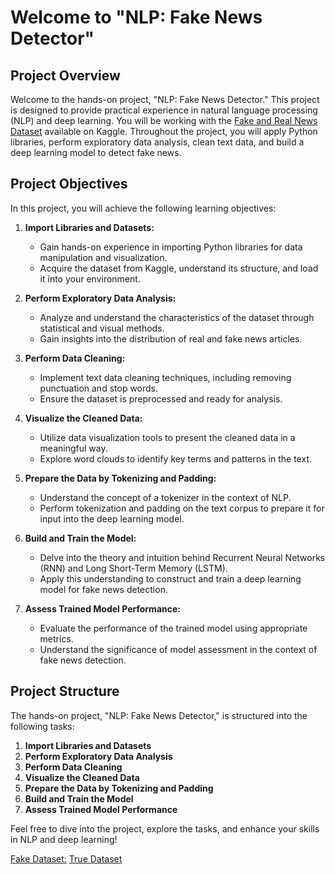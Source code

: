 # Welcome to "NLP: Fake News Detector"

## Project Overview
Welcome to the hands-on project, "NLP: Fake News Detector." This project is designed to provide practical experience in natural language processing (NLP) and deep learning. You will be working with the [Fake and Real News Dataset](https://www.kaggle.com/clmentbisaillon/fake-and-real-news-dataset) available on Kaggle. Throughout the project, you will apply Python libraries, perform exploratory data analysis, clean text data, and build a deep learning model to detect fake news.

## Project Objectives
In this project, you will achieve the following learning objectives:

1. **Import Libraries and Datasets:**
   - Gain hands-on experience in importing Python libraries for data manipulation and visualization.
   - Acquire the dataset from Kaggle, understand its structure, and load it into your environment.

2. **Perform Exploratory Data Analysis:**
   - Analyze and understand the characteristics of the dataset through statistical and visual methods.
   - Gain insights into the distribution of real and fake news articles.

3. **Perform Data Cleaning:**
   - Implement text data cleaning techniques, including removing punctuation and stop words.
   - Ensure the dataset is preprocessed and ready for analysis.

4. **Visualize the Cleaned Data:**
   - Utilize data visualization tools to present the cleaned data in a meaningful way.
   - Explore word clouds to identify key terms and patterns in the text.

5. **Prepare the Data by Tokenizing and Padding:**
   - Understand the concept of a tokenizer in the context of NLP.
   - Perform tokenization and padding on the text corpus to prepare it for input into the deep learning model.

6. **Build and Train the Model:**
   - Delve into the theory and intuition behind Recurrent Neural Networks (RNN) and Long Short-Term Memory (LSTM).
   - Apply this understanding to construct and train a deep learning model for fake news detection.

7. **Assess Trained Model Performance:**
   - Evaluate the performance of the trained model using appropriate metrics.
   - Understand the significance of model assessment in the context of fake news detection.

## Project Structure
The hands-on project, "NLP: Fake News Detector," is structured into the following tasks:

1. **Import Libraries and Datasets**
2. **Perform Exploratory Data Analysis**
3. **Perform Data Cleaning**
4. **Visualize the Cleaned Data**
5. **Prepare the Data by Tokenizing and Padding**
6. **Build and Train the Model**
7. **Assess Trained Model Performance**


Feel free to dive into the project, explore the tasks, and enhance your skills in NLP and deep learning!

[Fake Dataset:](https://drive.google.com/file/d/1-2WpXtZDjYry-FFja2iSWzQFTBbfV3a_/view?usp=sharing)
[True Dataset](https://drive.google.com/file/d/1N3OU1LIMHryy9Cuz87xP4DTw3BKKPOZE/view?usp=sharing)
